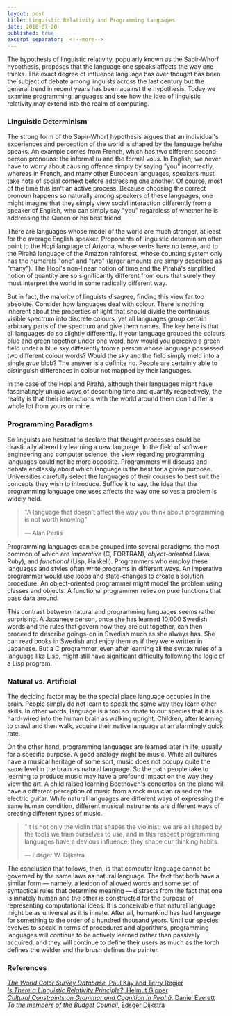 ```yaml
---
layout: post
title: Linguistic Relativity and Programming Languages
date: 2018-07-20
published: true
excerpt_separator:  <!--more-->
---
```

The hypothesis of linguistic relativity, popularly known as the Sapir-Whorf hypothesis, proposes that the language one speaks affects the way one thinks. The exact degree of influence language has over thought has been the subject of debate among linguists across the last century but the general trend in recent years has been against the hypothesis. Today we examine programming languages and see how the idea of linguistic relativity may extend into the realm of computing.  
<!--more-->
### Linguistic Determinism
The strong form of the Sapir-Whorf hypothesis argues that an individual's experiences and perception of the world is shaped by the language he/she speaks. An example comes from French, which has two different second-person pronouns: the informal _tu_ and the formal _vous_. In English, we never have to worry about causing offence simply by saying "you" incorrectly, whereas in French, and many other European languages, speakers must take note of social context before addressing one another. Of course, most of the time this isn't an active process. Because choosing the correct pronoun happens so naturally among speakers of these languages, one might imagine that they simply view social interaction differently from a speaker of English, who can simply say "you" regardless of whether he is addressing the Queen or his best friend.  

There are languages whose model of the world are much stranger, at least for the average English speaker. Proponents of linguistic determinism often point to the Hopi language of Arizona, whose verbs have no tense, and to the Pirahã language of the Amazon rainforest, whose counting system only has the numerals "one" and "two" (larger amounts are simply described as "many"). The Hopi's non-linear notion of time and the Pirahã's simplified notion of quantity are so significantly different from ours that surely they must interpret the world in some radically different way.

But in fact, the majority of linguists disagree, finding this view far too absolute. Consider how languages deal with colour. There is nothing inherent about the properties of light that should divide the continuous visible spectrum into discrete colours, yet all languages group certain arbitrary parts of the spectrum and give them names. The key here is that all languages do so slightly differently. If your language grouped the colours blue and green together under one word, how would you perceive a green field under a blue sky differently from a person whose language possessed two different colour words? Would the sky and the field simply meld into a single _grue_ blob? The answer is a definite no. People are certainly able to distinguish differences in colour not mapped by their languages. 

In the case of the Hopi and Pirahã, although their languages might have fascinatingly unique ways of describing time and quantity respectively, the reality is that their interactions with the world around them don't differ a whole lot from yours or mine. 

### Programming Paradigms
So linguists are hesitant to declare that thought processes could be drastically altered by learning a new language. In the field of software engineering and computer science, the view regarding programming languages could not be more opposite. Programmers will discuss and debate endlessly about which language is the best for a given purpose. Universities carefully select the languages of their courses to best suit the concepts they wish to introduce. Suffice it to say, the idea that the programming language one uses affects the way one solves a problem is widely held.

> "A language that doesn't affect the way you think about programming is not worth knowing"
>
> &mdash; Alan Perlis

Programming languages can be grouped into several paradigms, the most common of which are _imperative_ (C, FORTRAN), _object-oriented_ (Java, Ruby), and _functional_ (Lisp, Haskell). Programmers who employ these languages and styles often write programs in different ways. An imperative programmer would use loops and state-changes to create a solution procedure. An object-oriented programmer might model the problem using classes and objects. A functional programmer relies on pure functions that pass data around. 

This contrast between natural and programming languages seems rather surprising. A Japanese person, once she has learned 10,000 Swedish words and the rules that govern how they are put together, can then proceed to describe goings-on in Swedish much as she always has. She can read books in Swedish and enjoy them as if they were written in Japanese. But a C programmer, even after learning all the syntax rules of a language like Lisp, might still have significant difficulty following the logic of a Lisp program. 

### Natural vs. Artificial
The deciding factor may be the special place language occupies in the brain. People simply do not learn to speak the same way they learn other skills. In other words, language is a tool so innate to our species that it is as hard-wired into the human brain as walking upright. Children, after learning to crawl and then walk, acquire their native language at an alarmingly quick rate. 

On the other hand, programming languages are learned later in life, usually for a specific purpose. A good analogy might be music. While all cultures have a musical heritage of some sort, music does not occupy quite the same level in the brain as natural language. So the path people take to learning to produce music may have a profound impact on the way they view the art. A child raised learning Beethoven's concertos on the piano will have a different perception of music from a rock musician raised on the electric guitar. While natural languages are different ways of expressing the same human condition, different musical instruments are different ways of creating different types of music.

> "It is not only the violin that shapes the violinist; we are all shaped by the tools we train ourselves to use, and in this respect programming languages have a devious influence: they shape our thinking habits.
>
> &mdash; Edsger W. Dijkstra

The conclusion that follows, then, is that computer language cannot be governed by the same laws as natural language. The fact that both have a similar form &mdash; namely, a lexicon of allowed words and some set of syntactical rules that determine meaning &mdash; distracts from the fact that one is innately human and the other is constructed for the purpose of representing computational ideas. It is conceivable that natural language might be as universal as it is innate. After all, humankind has had language for something to the order of a hundred thousand years. Until our species evolves to speak in terms of procedures and algorithms, programming languages will continue to be actively learned rather than passively acquired, and they will continue to define their users as much as the torch defines the welder and the brush defines the painter.

### References
[_The World Color Survey Database_, Paul Kay and Terry Regier](http://www1.icsi.berkeley.edu/~kay/claire7.pdf)  
[_Is There a Linguistic Relativity Principle?_, Helmut Gipper](https://www.iai.spk-berlin.de/fileadmin/dokumentenbibliothek/Indiana/Indiana_5/IND_05_Gipper.pdf)  
[_Cultural Constraints on Grammar and Cognition in Pirahã_, Daniel Everett](http://www1.icsi.berkeley.edu/~kay/Everett.CA.Piraha.pdf)  
[_To the members of the Budget Council_, Edsger Dijkstra](https://www.cs.utexas.edu/users/EWD/OtherDocs/To%20the%20Budget%20Council%20concerning%20Haskell.pdf)